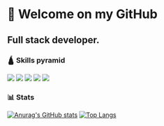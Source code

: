 # 👋 Welcome on my GitHub

## Full stack developer. 

### 🛕 Skills pyramid

<img src="https://skillicons.dev/icons?i=typescript,svelte,tailwind,go,docker,kubernetes,gitlab,graphql,grafana" />
<img src="https://skillicons.dev/icons?i=php,postgresql,react,threejs" />
<img src="https://skillicons.dev/icons?i=bootstrap,mui,sass,rust" />
<img src="https://skillicons.dev/icons?i=mysql" />
<img src="https://skillicons.dev/icons?i=swift,java" />

### 📊 Stats

[![Anurag's GitHub stats](https://github-readme-stats.vercel.app/api?username=hhertout&hide_border=true&theme=tokyonight&show_icons=true&rank_icon=github)](https://github.com/anuraghazra/github-readme-stats)  [![Top Langs](https://github-readme-stats.vercel.app/api/top-langs/?username=hhertout&theme=tokyonight&hide_border=true&layout=donut&hide=scss,css,html,twig)](https://github.com/anuraghazra/github-readme-stats)
